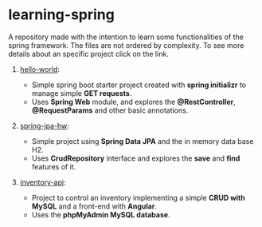 # learning-spring
A repository made with the intention to learn some functionalities of the spring framework. The files are not ordered by complexity. To see more details about an specific project click on the link.

1. [hello-world](https://github.com/JeanCHilger/learning-spring/tree/master/hello-world):
    * Simple spring boot starter project created with **spring initializr** to manage simple **GET requests**.
    * Uses **Spring Web** module, and explores the **@RestController**, **@RequestParams** and other basic annotations.

1. [spring-jpa-hw](https://github.com/JeanCHilger/learning-spring/tree/master/spring-jpa-hw):
   * Simple project using **Spring Data JPA** and the in memory data base H2.
   * Uses **CrudRepository** interface and explores the **save** and **find** features of it.
   
1. [inventory-api](https://github.com/JeanCHilger/learning-spring/tree/master/invetory-api):
   * Project to control an inventory implementing a simple **CRUD with MySQL** and a front-end with **Angular**.
   * Uses the **phpMyAdmin MySQL database**.
